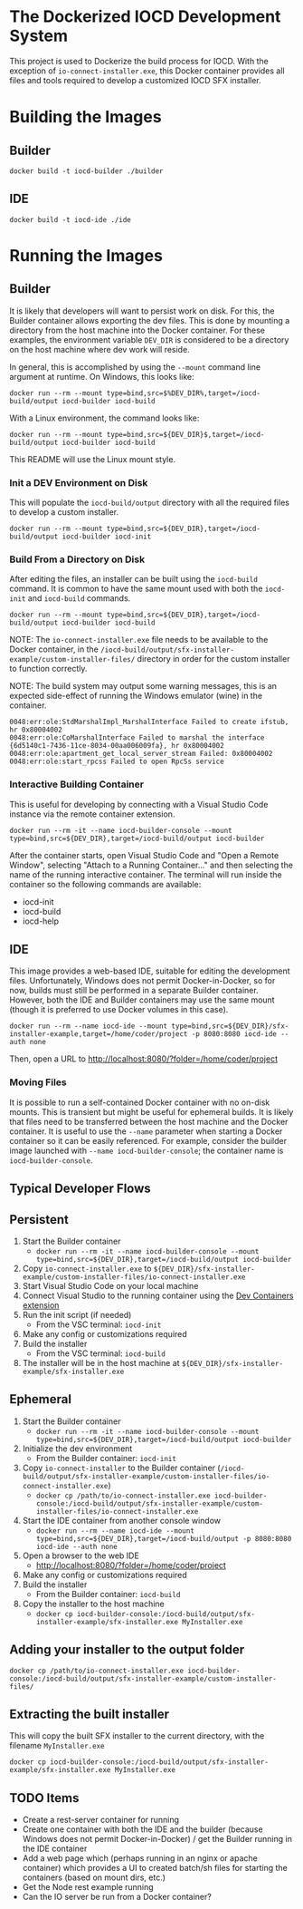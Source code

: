 # The Dockerized IOCD Development System
This project is used to Dockerize the build process for IOCD. With the exception of `io-connect-installer.exe`, this Docker container provides all files and tools required to develop
a customized IOCD SFX installer.

# Building the Images

## Builder
```
docker build -t iocd-builder ./builder
```

## IDE
```
docker build -t iocd-ide ./ide
```

# Running the Images

## Builder
It is likely that developers will want to persist work on disk. For this, the Builder container allows exporting the dev files. This is done by mounting a directory from the
host machine into the Docker container. For these examples, the environment variable `DEV_DIR` is considered to be a directory on the host machine where dev work will reside.

In general, this is accomplished by using the `--mount` command line argument at runtime. On Windows, this looks like:
```
docker run --rm --mount type=bind,src=$%DEV_DIR%,target=/iocd-build/output iocd-builder iocd-build
```

With a Linux environment, the command looks like:
```
docker run --rm --mount type=bind,src=${DEV_DIR}$,target=/iocd-build/output iocd-builder iocd-build
```

This README will use the Linux mount style.

### Init a DEV Environment on Disk
This will populate the `iocd-build/output` directory with all the required files to develop a custom installer.
```
docker run --rm --mount type=bind,src=${DEV_DIR},target=/iocd-build/output iocd-builder iocd-init
```

### Build From a Directory on Disk
After editing the files, an installer can be built using the `iocd-build` command. It is common to have the same mount used with both the `iocd-init` and `iocd-build` commands.
```
docker run --rm --mount type=bind,src=${DEV_DIR},target=/iocd-build/output iocd-builder iocd-build
```

NOTE: The `io-connect-installer.exe` file needs to be available to the Docker container, in the `/iocd-build/output/sfx-installer-example/custom-installer-files/` directory
in order for the custom installer to function correctly.

NOTE: The build system may output some warning messages, this is an expected side-effect of running the Windows emulator (wine) in the container.
```
0048:err:ole:StdMarshalImpl_MarshalInterface Failed to create ifstub, hr 0x80004002
0048:err:ole:CoMarshalInterface Failed to marshal the interface {6d5140c1-7436-11ce-8034-00aa006009fa}, hr 0x80004002
0048:err:ole:apartment_get_local_server_stream Failed: 0x80004002
0048:err:ole:start_rpcss Failed to open RpcSs service
```

### Interactive Building Container
This is useful for developing by connecting with a Visual Studio Code instance via the remote container extension.
```
docker run --rm -it --name iocd-builder-console --mount type=bind,src=${DEV_DIR},target=/iocd-build/output iocd-builder
```
After the container starts, open Visual Studio Code and "Open a Remote Window", selecting "Attach to a Running Container..." and then selecting the name of the running interactive
container. The terminal will run inside the container so the following commands are available:
- iocd-init
- iocd-build
- iocd-help

## IDE
This image provides a web-based IDE, suitable for editing the development files. Unfortunately, Windows does not permit Docker-in-Docker, so for now, builds must still be performed in a
separate Builder container. However, both the IDE and Builder containers may use the same mount (though it is preferred to use Docker volumes in this case).
```
docker run --rm --name iocd-ide --mount type=bind,src=${DEV_DIR}/sfx-installer-example,target=/home/coder/project -p 8080:8080 iocd-ide --auth none
```
Then, open a URL to [http://localhost:8080/?folder=/home/coder/project](http://localhost:8080/?folder=/home/coder/project)

### Moving Files
It is possible to run a self-contained Docker container with no on-disk mounts. This is transient but might be useful for ephemeral builds. It is likely that files need to
be transferred between the host machine and the Docker container. It is useful to use the `--name` parameter when starting a Docker container so it can be easily referenced.
For example, consider the builder image launched with `--name iocd-builder-console`; the container name is `iocd-builder-console`.

## Typical Developer Flows

## Persistent
1. Start the Builder container
   - `docker run --rm -it --name iocd-builder-console --mount type=bind,src=${DEV_DIR},target=/iocd-build/output iocd-builder`
2. Copy `io-connect-installer.exe` to `${DEV_DIR}/sfx-installer-example/custom-installer-files/io-connect-installer.exe`
3. Start Visual Studio Code on your local machine
4. Connect Visual Studio to the running container using the [Dev Containers extension](https://marketplace.visualstudio.com/items?itemName=ms-vscode-remote.remote-containers)
5. Run the init script (if needed)
   - From the VSC terminal: `iocd-init`
6. Make any config or customizations required
7. Build the installer
   - From the VSC terminal: `iocd-build`
8. The installer will be in the host machine at `${DEV_DIR}/sfx-installer-example/sfx-installer.exe`

## Ephemeral
1. Start the Builder container
   - `docker run --rm -it --name iocd-builder-console --mount type=bind,src=${DEV_DIR},target=/iocd-build/output iocd-builder`
2. Initialize the dev environment
   - From the Builder container: `iocd-init`
3. Copy `io-connect-installer` to the Builder container (`/iocd-build/output/sfx-installer-example/custom-installer-files/io-connect-installer.exe`)
   - `docker cp /path/to/io-connect-installer.exe iocd-builder-console:/iocd-build/output/sfx-installer-example/custom-installer-files/io-connect-installer.exe`
4. Start the IDE container from another console window
   - `docker run --rm --name iocd-ide --mount type=bind,src=${DEV_DIR},target=/iocd-build/output -p 8080:8080 iocd-ide --auth none`
5. Open a browser to the web IDE
   - [http://localhost:8080/?folder=/home/coder/project](http://localhost:8080/?folder=/home/coder/project)
6. Make any config or customizations required
7. Build the installer
   - From the Builder container: `iocd-build`
8. Copy the installer to the host machine
   - `docker cp iocd-builder-console:/iocd-build/output/sfx-installer-example/sfx-installer.exe MyInstaller.exe`

## Adding your installer to the output folder
```
docker cp /path/to/io-connect-installer.exe iocd-builder-console:/iocd-build/output/sfx-installer-example/custom-installer-files/
```

## Extracting the built installer
This will copy the built SFX installer to the current directory, with the filename `MyInstaller.exe`
```
docker cp iocd-builder-console:/iocd-build/output/sfx-installer-example/sfx-installer.exe MyInstaller.exe
```

## TODO Items
- Create a rest-server container for running
- Create one container with both the IDE and the builder (because Windows does not permit Docker-in-Docker) / get the Builder running in the IDE container
- Add a web page which (perhaps running in an nginx or apache container) which provides a UI to created batch/sh files for starting the containers (based on mount dirs, etc.)
- Get the Node rest example running
- Can the IO server be run from a Docker container?
